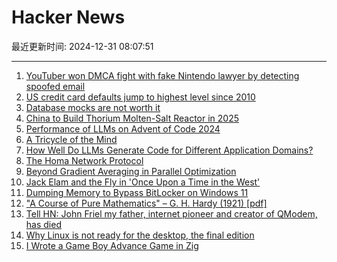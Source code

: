 # Hacker News

最近更新时间: 2024-12-31 08:07:51

--- 
1. [YouTuber won DMCA fight with fake Nintendo lawyer by detecting spoofed email](https://arstechnica.com/tech-policy/2024/12/youtuber-won-dmca-fight-with-fake-nintendo-lawyer-by-detecting-spoofed-email/) 
2. [US credit card defaults jump to highest level since 2010](https://www.ft.com/content/c755a34d-eb97-40d1-b780-ae2e2f0e7ad9) 
3. [Database mocks are not worth it](https://www.shayon.dev/post/2024/365/database-mocks-are-just-not-worth-it/) 
4. [China to Build Thorium Molten-Salt Reactor in 2025](https://spectrum.ieee.org/chinas-thorium-molten-salt-reactor) 
5. [Performance of LLMs on Advent of Code 2024](https://www.jerpint.io/blog/advent-of-code-llms/) 
6. [A Tricycle of the Mind](https://marcusb.org/posts/2024/12/a-tricycle-of-the-mind/) 
7. [How Well Do LLMs Generate Code for Different Application Domains?](https://arxiv.org/abs/2412.18573) 
8. [The Homa Network Protocol](https://lwn.net/SubscriberLink/1003059/41b1d2ea281b6779/) 
9. [Beyond Gradient Averaging in Parallel Optimization](https://arxiv.org/abs/2412.18052) 
10. [Jack Elam and the Fly in 'Once Upon a Time in the West'](https://pov.imv.au.dk/Issue_24/section_1/artc4A.html) 
11. [Dumping Memory to Bypass BitLocker on Windows 11](https://noinitrd.github.io/Memory-Dump-UEFI/) 
12. ["A Course of Pure Mathematics" – G. H. Hardy (1921) [pdf]](https://www.gutenberg.org/files/38769/38769-pdf.pdf) 
13. [Tell HN: John Friel my father, internet pioneer and creator of QModem, has died](https://news.ycombinator.com/item?id=42551900) 
14. [Why Linux is not ready for the desktop, the final edition](https://itvision.altervista.org/why.linux.is.not.ready.for.the.desktop.final.html) 
15. [I Wrote a Game Boy Advance Game in Zig](https://jonot.me/posts/zig-gba/) 
